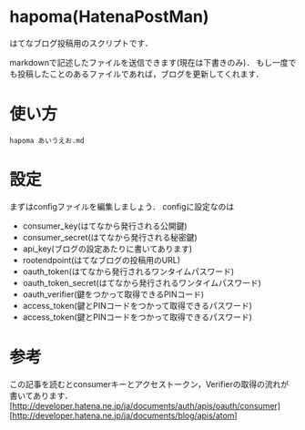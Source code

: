 # hapoma(HatenaPostMan)

はてなブログ投稿用のスクリプトです．

markdownで記述したファイルを送信できます(現在は下書きのみ)．
もし一度でも投稿したことのあるファイルであれば，ブログを更新してくれます．

# 使い方
```
hapoma あいうえお.md
```

# 設定

まずはconfigファイルを編集しましょう．
configに設定なのは

- consumer_key(はてなから発行される公開鍵)
- consumer_secret(はてなから発行される秘密鍵)
- api_key(ブログの設定あたりに書いてあります)
- rootendpoint(はてなブログの投稿用のURL)
- oauth_token(はてなから発行されるワンタイムパスワード)
- oauth_token_secret(はてなから発行されるワンタイムパスワード)
- oauth_verifier(鍵をつかって取得できるPINコード)
- access_token(鍵とPINコードをつかって取得できるパスワード)
- access_token(鍵とPINコードをつかって取得できるパスワード)


# 参考
この記事を読むとconsumerキーとアクセストークン，Verifierの取得の流れが書いてあります．
[http://developer.hatena.ne.jp/ja/documents/auth/apis/oauth/consumer]
[http://developer.hatena.ne.jp/ja/documents/blog/apis/atom]
